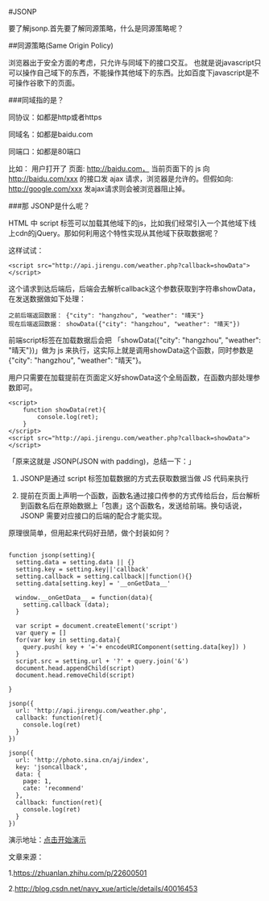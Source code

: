 #JSONP

要了解jsonp.首先要了解同源策略，什么是同源策略呢？

##同源策略(Same Origin Policy)

浏览器出于安全方面的考虑，只允许与同域下的接口交互。
也就是说javascript只可以操作自己域下的东西，不能操作其他域下的东西。比如百度下javascript是不可操作谷歌下的页面。

###同域指的是？

同协议：如都是http或者https

同域名：如都是baidu.com

同端口：如都是80端口

比如： 用户打开了 页面: http://baidu.com， 当前页面下的 js 向 http://baidu.com/xxx 的接口发 ajax 请求，浏览器是允许的。但假如向: http://google.com/xxx 发ajax请求则会被浏览器阻止掉。

###那 JSONP是什么呢？

HTML 中 script 标签可以加载其他域下的js，比如我们经常引入一个其他域下线上cdn的jQuery。那如何利用这个特性实现从其他域下获取数据呢？

这样试试：
```
<script src="http://api.jirengu.com/weather.php?callback=showData"></script>

```

这个请求到达后端后，后端会去解析callback这个参数获取到字符串showData，在发送数据做如下处理：

```
之前后端返回数据： {"city": "hangzhou", "weather": "晴天"}
现在后端返回数据： showData({"city": "hangzhou", "weather": "晴天"})

```

前端script标签在加载数据后会把 「showData({"city": "hangzhou", "weather": "晴天"})」做为 js 来执行，这实际上就是调用showData这个函数，同时参数是 {"city": "hangzhou", "weather": "晴天"}。

用户只需要在加载提前在页面定义好showData这个全局函数，在函数内部处理参数即可。

```
<script>
    function showData(ret){
        console.log(ret);
    }
</script>
<script src="http://api.jirengu.com/weather.php?callback=showData"></script>

```

「原来这就是 JSONP(JSON with padding)，总结一下：」
1. JSONP是通过 script 标签加载数据的方式去获取数据当做 JS 代码来执行

2. 提前在页面上声明一个函数，函数名通过接口传参的方式传给后台，后台解析到函数名后在原始数据上「包裹」这个函数名，发送给前端。换句话说，JSONP 需要对应接口的后端的配合才能实现。


原理很简单，但用起来代码好丑陋，做个封装如何？

```

function jsonp(setting){
  setting.data = setting.data || {}
  setting.key = setting.key||'callback'
  setting.callback = setting.callback||function(){} 
  setting.data[setting.key] = '__onGetData__'

  window.__onGetData__ = function(data){
    setting.callback (data);
  }

  var script = document.createElement('script')
  var query = []
  for(var key in setting.data){
    query.push( key + '='+ encodeURIComponent(setting.data[key]) )
  }
  script.src = setting.url + '?' + query.join('&')
  document.head.appendChild(script)
  document.head.removeChild(script)

}

jsonp({
  url: 'http://api.jirengu.com/weather.php',
  callback: function(ret){
    console.log(ret)
  }
})

jsonp({
  url: 'http://photo.sina.cn/aj/index',
  key: 'jsoncallback',
  data: {
    page: 1,
    cate: 'recommend'
  },
  callback: function(ret){
    console.log(ret)
  }
})

```
演示地址：[点击开始演示](http://codepen.io/zhaojianxin/pen/KgXoAG?editors=0011)

文章来源：

1.https://zhuanlan.zhihu.com/p/22600501

2.http://blog.csdn.net/navy_xue/article/details/40016453

